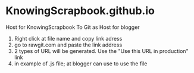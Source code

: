 # KnowingScrapbook.github.io
Host for KnowingScrapbook
To Git as Host for blogger
 1. Right click at file name and copy link adress
 2. go to rawgit.com and paste the link address
 3. 2 types of URL will be generated. Use the "Use this URL in production" link
 4. in example of .js file; at blogger can use <script src="https://cdn.rawgit.com/..........js" type="text/javascript"></script> to use the file
